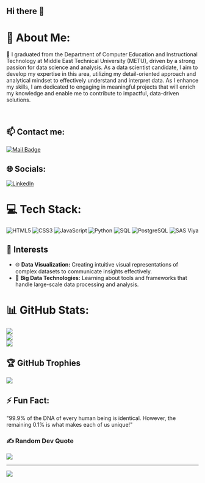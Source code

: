 ## Hi there 👋

<!--
**FatmaYgn/FatmaYgn** is a ✨ _special_ ✨ repository because its `README.md` (this file) appears on your GitHub profile.

Here are some ideas to get you started:

- 🔭 I’m currently working on ...
- 🌱 I’m currently learning ...
- 👯 I’m looking to collaborate on ...
- 🤔 I’m looking for help with ...
- 💬 Ask me about ...
- 📫 How to reach me: ...
- 😄 Pronouns: ...
- ⚡ Fun fact: ...
-->

# 💫 About Me:
🌱 I graduated from the Department of Computer Education and Instructional Technology at Middle East Technical University (METU), driven by a strong passion for data science and analysis. As a data scientist candidate, I aim to develop my expertise in this area, utilizing my detail-oriented approach and analytical mindset to effectively understand and interpret data. As I enhance my skills, I am dedicated to engaging in meaningful projects that will enrich my knowledge and enable me to contribute to impactful, data-driven solutions.

 <br> 

## 📫 Contact me: 
[![Mail Badge](https://img.shields.io/badge/email-email@example.com-red?style=for-the-badge)](mailto:fatmakarayegin@gmail.com)

## 🌐 Socials:
[![LinkedIn](https://img.shields.io/badge/LinkedIn-blue?style=for-the-badge&logo=linkedin)](https://linkedin.com/in/fatmayegin)

# 💻 Tech Stack:
![HTML5](https://img.shields.io/badge/html5-%23E34F26.svg?style=for-the-badge&logo=html5&logoColor=white) ![CSS3](https://img.shields.io/badge/css3-%231572B6.svg?style=for-the-badge&logo=css3&logoColor=white) ![JavaScript](https://img.shields.io/badge/javascript-%23323330.svg?style=for-the-badge&logo=javascript&logoColor=%23F7DF1E) ![Python](https://img.shields.io/badge/python-%2314354C.svg?style=for-the-badge&logo=python&logoColor=white) ![SQL](https://img.shields.io/badge/sql-%23007396.svg?style=for-the-badge&logo=sqlite&logoColor=white) ![PostgreSQL](https://img.shields.io/badge/postgresql-%23336791.svg?style=for-the-badge&logo=postgresql&logoColor=white) ![SAS Viya](https://img.shields.io/badge/sas%20viya-%230076C6.svg?style=for-the-badge&logo=sas&logoColor=white)




## 🎯 Interests
- 🌐 **Data Visualization:** Creating intuitive visual representations of complex datasets to communicate insights effectively.
- 🤖 **Big Data Technologies:** Learning about tools and frameworks that handle large-scale data processing and analysis.

# 📊 GitHub Stats:
![](https://github-readme-stats.vercel.app/api?username=FatmaYgn&theme=dark&hide_border=false&include_all_commits=true&count_private=true)<br/>
![](https://github-readme-streak-stats.herokuapp.com/?user=FatmaYgn&theme=dark&hide_border=false)<br/>
![](https://github-readme-stats.vercel.app/api/top-langs/?username=FatmaYgn&theme=dark&hide_border=false&include_all_commits=true&count_private=true&layout=compact)

## 🏆 GitHub Trophies
![](https://github-profile-trophy.vercel.app/?username=FatmaYgn&theme=dark&no-frame=false&no-bg=false&margin-w=4)

## ⚡ Fun Fact: 
"99.9% of the DNA of every human being is identical. However, the remaining 0.1% is what makes each of us unique!"

### ✍️ Random Dev Quote
![](https://quotes-github-readme.vercel.app/api?type=horizontal&theme=dark)

---
[![](https://visitcount.itsvg.in/api?id=[KullanıcıAdınız]&icon=0&color=0)](https://visitcount.itsvg.in)
